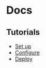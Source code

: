 # Docs

## Tutorials

* [Set up](tutorials/set-up.md)
* [Configure](tutorials/configure-app.md)
* [Deploy](tutorials/deploy.md)
